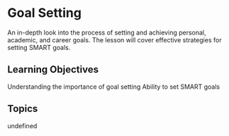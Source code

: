 # Goal Setting

An in-depth look into the process of setting and achieving personal, academic, and career goals. The lesson will cover effective strategies for setting SMART goals.

## Learning Objectives
Understanding the importance of goal setting
Ability to set SMART goals

## Topics
undefined
